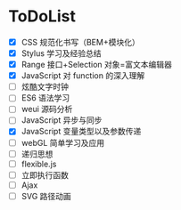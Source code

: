 # ToDoList

- [x] CSS 规范化书写（BEM+模块化）
- [x] Stylus 学习及经验总结
- [x] Range 接口+Selection 对象=富文本编辑器
- [x] JavaScript 对 function 的深入理解
- [ ] 炫酷文字时钟
- [ ] ES6 语法学习
- [ ] weui 源码分析
- [ ] JavaScript 异步与同步
- [x] JavaScript 变量类型以及参数传递
- [ ] webGL 简单学习及应用
- [ ] 递归思想
- [ ] flexible.js
- [ ] 立即执行函数
- [ ] Ajax
- [ ] SVG 路径动画

